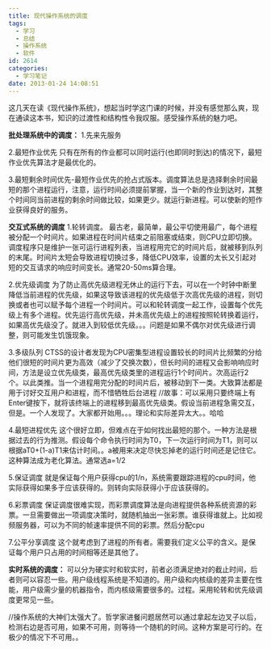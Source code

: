 ```yaml
---
title: 现代操作系统的调度
tags:
  - 学习
  - 总结
  - 操作系统
  - 软件
id: 2614
categories:
  - 学习笔记
date: 2013-01-24 14:08:51
---
```


这几天在读《现代操作系统》，想起当时学这门课的时候，并没有感觉那么爽，现在通读这本书，知识的过渡性和结构性令我叹服。感受操作系统的魅力吧。

**批处理系统中的调度：**
1.先来先服务

2.最短作业优先
只有在所有的作业都可以同时运行(也即同时到达)的情况下，最短作业优先算法才是最优化的。

3.最短剩余时间优先-最短作业优先的抢占式版本。调度算法总是选择剩余时间最短的那个进程运行，注意，运行时间必须提前掌握，当一个新的作业到达时，其整个时间同当前进程的剩余时间做比较，如果更少。就运行新进程。可以使新的短作业获得良好的服务。

**交互式系统的调度**
1.轮转调度。
最古老，最简单，最公平切使用最广，每个进程被分配一个时间片。如果进程在时间片结束之前阻塞或结束，则CPU立即切换。调度程序只是维护一张可运行进程列表，当进程用完它的时间片后，就被移到队列的末尾。时间片太短会导致进程切换过多，降低CPU效率，设置的太长又引起对短的交互请求的响应时间变长。通常20-50ms算合理。

2.优先级调度
为了防止高优先级进程无休止的运行下去，可以在一个时钟中断里降低当前进程的优先级，如果这导致该进程的优先级低于次高优先级的进程，则切换或者也可以赋予每个进程一个时间片。可以和轮转调度一起工作，设置每个优先级上有多个进程。优先运行高优先级，并未高优先级上的进程按照轮转换着运行，如果高优先级没了。就进入到较低优先级。。。问题是如果不偶尔对优先级进行调整，则可能发生饥饿现象。

3.多级队列
CTSS的设计者发现为CPU密集型进程设置较长的时间片比频繁的分给他们很短的时间片更为高效（减少了交换次数），但长时间的进程又会影响响应时间，方法是设立优先级类，最高优先级类里的进程运行1个时间片。次高运行2个。以此类推。当一个进程用完分配的时间片后，被移动到下一类。大致算法都是用于讨好交互用户和进程，而不惜牺牲后台进程
//故事：可以采用只要终端上有Enter键按下，就将该终端上的进程移到最高优先级类。假设当前进程急需交互，但是。一个人发现了。大家都开始用。。。理论和实际差异太大。。哈哈

4.最短进程优先
这个很好立即，但难点在于如何找出最短的那个。一种方法是根据过去的行为推测。假设每个命令执行时间为T0，下一次运行时间为T1，则可以根据aT0+(1-a)T1来估计时间。。a被用来决定尽快忘掉老的运行时间还是记住它。这种算法成为老化算法。通常选a=1/2

5.保证调度
就是保证每个用户获得cpu的1/n，系统需要跟踪进程的cpu时间，他实际获得如果多于应该获得的。则转向实际获得小于应该获得的。

6.彩票调度
保证调度很难实现，而彩票调度算法是向进程提供各种系统资源的彩票。一旦需要做出一项调度决策时，就随机抽出一张彩票。谁获得谁就上。比如视频服务器，可以为不同的帧速率提供不同的彩票。然后分配cpu

7.公平分享调度
这个就考虑到了进程的所有者。需要我们定义公平的含义。是保证每个用户只占用的时间相等还是其他了。

**实时系统的调度：**
可以分为硬实时和软实时，前者必须满足绝对的截止时间，后者则可以容忍一些。用户级线程系统是不知道的。用户级和内核级的差异主要在性能，用户级需少量的机器指令，而内核级需要很多的。过程。采用轮转和优先级调度更常见一些。

//操作系统的大神们太强大了。哲学家进餐问题居然可以通过拿起左边叉子以后，检测右边是否可用，如果不可用，则等待一个随机的时间。这种方案是可行的。在极少的情况下不可用。。